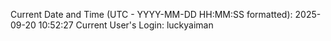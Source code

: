 Current Date and Time (UTC - YYYY-MM-DD HH:MM:SS formatted): 2025-09-20 10:52:27
Current User's Login: luckyaiman
